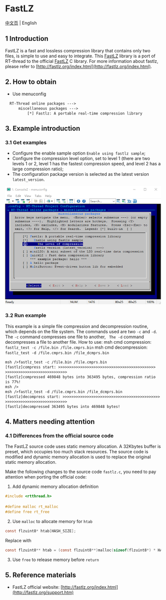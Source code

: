 # FastLZ

[中文页](README_ZH.md) | English

## 1 Introduction

FastLZ is a fast and lossless compression library that contains only two files, is simple to use and easy to integrate. This [FastLZ](https://github.com/RT-Thread-packages/fastlz) library is a port of RT-thread to the official [FastLZ](http://fastlz.org/download.htm) C library. For more information about fastlz, please refer to [http://fastlz.org/index.html](http://fastlz.org/index.html).

## 2. How to obtain

- Use menuconfig
```
  RT-Thread online packages --->
      miscellaneous packages --->
          [*] Fastlz: A portable real-time compression library
```

## 3. Example introduction

### 3.1 Get examples

- Configure the enable sample option `Enable using fastlz sample`;
- Configure the compression level option, set to level 1 (there are two levels 1 or 2, level 1 has the fastest compression speed, and level 2 has a large compression ratio);
- The configuration package version is selected as the latest version `latest_version`.

![](./doc/image/fastlz.jpg)

### 3.2 Run example
This example is a simple file compression and decompression routine, which depends on the file system. The commands used are two `-c` and `-d`. The `-c` command compresses one file to another, ` The -d` command decompresses a file to another file.
How to use:
msh cmd compression: `fastlz_test -c /file.bin /file.cmprs.bin`
msh cmd decompression: `fastlz_test -d /file.cmprs.bin /file_dcmprs.bin`

```
msh />fastlz_test -c /file.bin /file.cmprs.bin
[fastlz]compress start: >>>>>>>>>>>>>>>>>>>>>>>>>>>>>>>>>>>>>>>>>>>> >>>>>>>>>>>>>>>>>>>>>>>>>>>>
[fastlz]compressed 469848 bytes into 363495 bytes, compression ratio is 77%!
msh />
msh />fastlz_test -d /file.cmprs.bin /file_dcmprs.bin
[fastlz]decompress start: >>>>>>>>>>>>>>>>>>>>>>>>>>>>>>>>>>>>>>>>>>>> >>>>>>>>>>>>>>>>>>>>>>>>>>>>
[fastlz]decompressed 363495 bytes into 469848 bytes!
```

## 4. Matters needing attention

### 4.1 Differences from the official source code

  The FastLZ source code uses static memory allocation. A 32Kbytes buffer is preset, which occupies too much stack resources. The source code is modified and dynamic memory allocation is used to replace the original static memory allocation.

  Make the following changes to the source code `fastlz.c`, you need to pay attention when porting the official code:

  1. Add dynamic memory allocation definition
  ```C
#include <rtthread.h>

#define malloc rt_malloc
#define free rt_free
  ```

  2. Use `malloc` to allocate memory for `htab`
  ```C
const flzuint8* htab[HASH_SIZE];
  ```
Replace with
  ```C
const flzuint8** htab = (const flzuint8**)malloc(sizeof(flzuint8*) * HASH_SIZE);
  ```

  3. Use `free` to release memory before `return`

## 5. Reference materials

- FastLZ official website: [http://fastlz.org/index.html](http://fastlz.org/support.htm)
